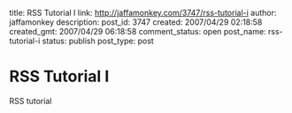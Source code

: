 title: RSS Tutorial I
link: http://jaffamonkey.com/3747/rss-tutorial-i
author: jaffamonkey
description: 
post_id: 3747
created: 2007/04/29 02:18:58
created_gmt: 2007/04/29 06:18:58
comment_status: open
post_name: rss-tutorial-i
status: publish
post_type: post

# RSS Tutorial I

RSS tutorial